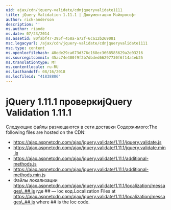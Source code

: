 ```yaml
---
uid: ajax/cdn/jquery-validate/cdnjqueryvalidate1111
title: jQuery Validation 1.11.1 | Документация Майкрософт
author: rick-anderson
description: ''
ms.author: riande
ms.date: 07/23/2014
ms.assetid: 80fabf47-395f-458a-a72f-6ca12b269081
msc.legacyurl: /ajax/cdn/jquery-validate/cdnjqueryvalidate1111
msc.type: content
ms.openlocfilehash: 40ede29ca673d376c168ec3668585629a2e03216
ms.sourcegitcommit: 45ac74e400f9f2b7dbded66297730f6f14a4eb25
ms.translationtype: MT
ms.contentlocale: ru-RU
ms.lasthandoff: 08/16/2018
ms.locfileid: "41838806"
---
```

<a name="jquery-validation-1111"></a><span data-ttu-id="3480e-102">jQuery 1.11.1 проверки</span><span class="sxs-lookup"><span data-stu-id="3480e-102">jQuery Validation 1.11.1</span></span>
====================
<span data-ttu-id="3480e-103">Следующие файлы размещаются в сети доставки Содержимого:</span><span class="sxs-lookup"><span data-stu-id="3480e-103">The following files are hosted on the CDN:</span></span>

- https://ajax.aspnetcdn.com/ajax/jquery.validate/1.11.1/jquery.validate.js
- https://ajax.aspnetcdn.com/ajax/jquery.validate/1.11.1/jquery.validate.min.js
- https://ajax.aspnetcdn.com/ajax/jquery.validate/1.11.1/additional-methods.js
- https://ajax.aspnetcdn.com/ajax/jquery.validate/1.11.1/additional-methods.min.js
- <span data-ttu-id="3480e-104">Файлы локализации https://ajax.aspnetcdn.com/ajax/jquery.validate/1.11.1/localization/messages\_##.js где ## — loc код.</span><span class="sxs-lookup"><span data-stu-id="3480e-104">Localization Files at https://ajax.aspnetcdn.com/ajax/jquery.validate/1.11.1/localization/messages\_##.js where ## is the loc code.</span></span>

